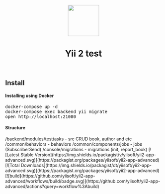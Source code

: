 <p align="center">
    <a href="https://github.com/yiisoft" target="_blank">
        <img src="https://avatars0.githubusercontent.com/u/993323" height="100px">
    </a>
    <h1 align="center">Yii 2 test</h1>
    <br>
</p>
<h2>Install</h2>
<h4>Installing using Docker</h4>
<pre>docker-compose up -d
docker-compose exec backend yii migrate
open http://localhost:21080
</pre>

<h4>Structure</h4
<pre>
    /backend/modules/testtasks - src CRUD book, author and etc
    /common/behaviors - behaviors
    /common/components/jobs - jobs (SubscriberSend)
    /console/migrations - migrations (init, report_book)
</pre>
[![Latest Stable Version](https://img.shields.io/packagist/v/yiisoft/yii2-app-advanced.svg)](https://packagist.org/packages/yiisoft/yii2-app-advanced)
[![Total Downloads](https://img.shields.io/packagist/dt/yiisoft/yii2-app-advanced.svg)](https://packagist.org/packages/yiisoft/yii2-app-advanced)
[![build](https://github.com/yiisoft/yii2-app-advanced/workflows/build/badge.svg)](https://github.com/yiisoft/yii2-app-advanced/actions?query=workflow%3Abuild)


